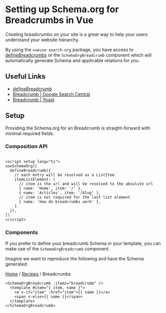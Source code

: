 # Setting up Schema.org for Breadcrumbs in Vue

<script setup>
const breadcrumb = [ { item: '/', name: 'Home' }, { item: '/guide/recipes', name: 'Recipes' }, { name: 'Breadcrumbs' }]
</script>

<SchemaOrgBreadcrumb :items="breadcrumb" />

Creating breadcrumbs on your site is a great way to help your users understand your website hierarchy.

By using the `vueuse-search-org` package, you have access to [defineBreadcrumbs](/schema/breadcrumb) or
the `SchemaOrgBreadcrumb` component which will automatically generate Schema and applicable relations for you.

## Useful Links

- [defineBreadcrumb](/schema/breadcrumb)
- [Breadcrumb | Google Search Central](https://developers.google.com/search/docs/advanced/structured-data/breadcrumb)
- [Breadcrumb | Yoast](https://developer.yoast.com/features/schema/pieces/breadcrumb)

## Setup

Providing the Schema.org for an Breadcrumb is straight-forward with minimal required fields.

### Composition API

```vue

<script setup lang="ts">
useSchemaOrg([
  defineBreadcrumb({
    // each entry will be resolved as a ListItem
    itemListElement: [
      // item is the url and will be resolved to the absolute url  
      { name: 'Home', item: '/' },
      { name: 'Articles', item: '/blog' },
      // item is not required for the last list element
      { name: 'How do breadcrumbs work' },
    ]
  }),
])
</script>
```

### Components

If you prefer to define your breadcrumb Schema in your template, you can make use of the `SchemaOrgBreadcrumb` component.

Imagine we want to reproduce the following and have the Schema generated.

[Home](/) / [Recipes](/guide/recipes/) / Breadcrumbs


```vue
<SchemaOrgBreadcrumb :items="breadcrumb" />
  <template #item="{ item, name }">
    <a v-if="item" :href="item">{{ name }}</a>
    <span v-else>{{ name }}</span>
  </template>
</SchemaOrgBreadcrumb>
```

<SchemaOrgInspector />

